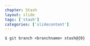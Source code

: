 ```yaml
---
chapter: Stash
layout: slide
tags: ['stash']
categories: ['slidecontent']
---
```


	$ git branch <branchname> stash@{0}